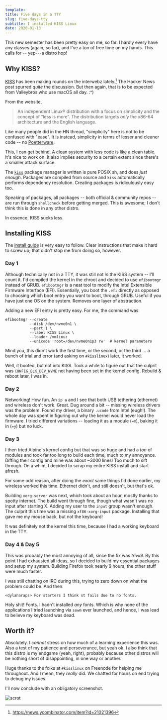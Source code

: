 ```yaml
---
template:
title: Five days in a TTY
slug: five-days-tty
subtitle: I installed KISS Linux
date: 2020-01-13
---
```


This new semester has been pretty easy on me, so far. I hardly every
have any classes (again, so far), and I've a ton of free time on my
hands. This calls for -- yep---a distro hop! 

## Why KISS?

[KISS](https://getkiss.org) has been making rounds on the interwebz lately.[^hn]
The Hacker News post spurred _quite_ the discussion. But then again,
that is to be expected from Valleybros who use macOS all day. :^)

From the website,

> An independent Linux® distribution with a focus on simplicity and the
> concept of “less is more”. The distribution targets *only* the x86-64
> architecture and the English language.

Like many people did in the HN thread, "simplicity" here is not to be
confused with "ease". It is instead, simplicity in terms of lesser and
cleaner code -- no
[Poetterware](https://www.urbandictionary.com/define.php?term=poetterware).

[^hn]: https://news.ycombinator.com/item?id=21021396

This, I can get behind. A clean system with less code is like a clean
table. It's nice to work on. It also implies security to a certain
extent since there's a smaller attack surface. 

The [`kiss`](https://github.com/kisslinux/kiss) package manager is written
is pure POSIX sh, and does _just enough_. Packages are compiled from
source and `kiss` automatically performs dependency resolution. Creating
packages is ridiculously easy too.

Speaking of packages, all packages -- both official & community
repos -- are run through `shellcheck` before getting merged. This is
awesome; I don't think this is done in any other distro.

In essence, KISS sucks less.

## Installing KISS

The [install guide](https://getkiss.org/pages/install) is very easy to
follow. Clear instructions that make it hard to screw up; that didn't
stop me from doing so, however.

### Day 1

Although technically not in a TTY, it was still not _in_ the KISS
system -- I'll count it. I'd compiled the kernel in the chroot and
decided to use `efibootmgr` instead of GRUB. `efibootmgr` is a neat tool
to modify the Intel Extensible Firmware Interface (EFI). Essentially,
you boot the `.efi` directly as opposed to choosing which boot entry
you want to boot, through GRUB. Useful if you have just one OS on the
system. Removes one layer of abstraction.

Adding a new EFI entry is pretty easy. For me, the command was:

```
efibootmgr --create 
           --disk /dev/nvme0n1 \
           --part 1 \
           --label KISS Linux \
           --loader /vmlinuz
           --unicode 'root=/dev/nvme0n1p3 rw'  # kernel parameters
```

Mind you, this didn't work the first time, or the second, or the
third ... a bunch of trial and error (and asking on `#kisslinux`)
later, it worked.

Well, it booted, but not into KISS. Took a while to figure out that the
culprit was `CONFIG_BLK_DEV_NVME` not having been set in the kernel
config. Rebuild & reboot later, I was in.

### Day 2

Networking! How fun. An `ip a` and I see that both USB tethering
(ethernet) and wireless don't work. Great. Dug around a bit -- missing
wireless drivers was the problem. Found my driver, a binary `.ucode` from
Intel (eugh!). The whole day was spent in figuring out why the kernel
would never load the firmware. I tried different variations -- loading
it as a module (`=m`), baking it in (`=y`) but no luck.

### Day 3

I then tried Alpine's kernel config but that was so huge and had a _ton_
of modules and took far too long to build each time, much to my
annoyance. Diffing their config and mine was about ~3000 lines! Too much
to sift through. On a whim, I decided to scrap my entire KISS install
and start afresh. 

For some odd reason, after doing the _exact_ same things I'd done
earlier, my wireless worked this time. Ethernet didn't, and still
doesn't, but that's ok.

Building `xorg-server` was next, which took about an hour, mostly thanks
to spotty internet. The build went through fine, though what wasn't was
no input after starting X. Adding my user to the `input` group wasn't
enough. The culprit this time was a missing `xf86-xorg-input` package.
Installing that gave me my mouse back, but not the keyboard!

It was definitely not the kernel this time, because I had a working
keyboard in the TTY. 

### Day 4 & Day 5

This was probably the most annoying of all, since the fix was _trivial_.
By this point I had exhausted all ideas, so I decided to build my
essential packages and setup my system. Building Firefox took nearly
9 hours, the other stuff were much faster.

I was still chatting on IRC during this, trying to zero down on what the
problem could be. And then:

```
<dylanaraps> For starters I think st fails due to no fonts.
```

Holy shit! Fonts. I hadn't installed _any_ fonts. Which is why none of
the applications I tried launching via `sowm` ever launched, and hence,
I was lead to believe my keyboard was dead.

## Worth it?

Absolutely. I _cannot_ stress on how much of a learning experience this
was. Also a test of my patience and perseverance, but yeah ok. I also
think that this distro is my endgame (yeah, right), probably because
other distros will be nothing short of disappointing, in one way or
another.

Huge thanks to the folks at `#kisslinux` on Freenode for helping me
throughout. And I mean, they _really_ did. We chatted for hours on end
trying to debug my issues.

I'll now conclude with an obligatory screenshot.

![scrot](https://x.icyphox.sh/R6G.png)
